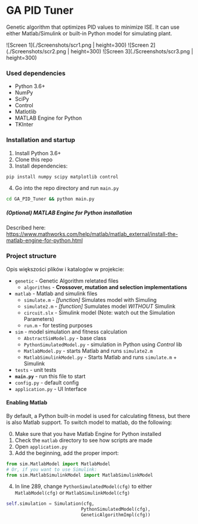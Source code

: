 # GA PID Tuner

Genetic algorithm that optimizes PID values to minimize ISE.
It can use either Matlab/Simulink or built-in Python model
for simulating plant.

![Screen 1](./Screenshots/scr1.png | height=300)
![Screen 2](./Screenshots/scr2.png | height=300)
![Screen 3](./Screenshots/scr3.png | height=300)


### Used dependencies
* Python 3.6+
* NumPy
* SciPy
* Control
* Matlotlib
* MATLAB Engine for Python
* TKInter

### Installation and startup

1. Install Python 3.6+
2. Clone this repo
3. Install dependencies:
```bash
pip install numpy scipy matplotlib control
```
4. Go into the repo directory and run `main.py`
```bash
cd GA_PID_Tuner && python main.py
```

##### (Optional) MATLAB Engine for Python installation
Described here: https://www.mathworks.com/help/matlab/matlab_external/install-the-matlab-engine-for-python.html

### Project structure

Opis większości plików i katalogów w projekcie:

- `genetic` - Genetic Algorithm reletated files
    - `algorithms` - **Crossover, mutation and selection implementations**
- `matlab` - Matlab and simulink files
    - `simulate.m` - _\[function]_ Simulates model with Simuling
    - `simulate2.m` - _\[function]_ Sumulates model *WITHOUT* Simulink
    - `circuit.slx` - Simulink model (Note: watch out the Simulation Parameters)
    - `run.m` - for testing purposes
- `sim` - model simulation and fitness calculation
    - `AbstractSimModel.py` - base class
    - `PythonSimulatedModel.py` - simulation in Python using _Control_ lib
    - `MatlabModel.py` - starts Matlab and runs `simulate2.m`
    - `MatlabSimulinkModel.py` - Starts Matlab and runs `simulate.m` + Simulink
- `tests` - unit tests
- **`main.py`** - run this file to start
- `config.py` - default config
- `application.py` - UI Interface

#### Enabling Matlab
By default, a Python built-in model is used for calculating fitness,
but there is also Matlab support. To switch model to matlab, do the
following:

0. Make sure that you have Matlab Engine for Python installed
1. Check the `matlab` directory to see how scripts are made
2. Open `application.py`
3. Add the beginning, add the proper import:
```python
from sim.MatlabModel import MatlabModel
# Or, if you want to use Simulink:
from sim.MatlabSimulinkModel import MatlabSimulinkModel
```
4. In line 289, change `PythonSimulatedModel(cfg)` to either
`MatlabModel(cfg)` or `MatlabSimulinkModel(cfg)`

```python
self.simulation = Simulation(cfg,
                            PythonSimulatedModel(cfg),
                            GeneticAlgorithmImpl(cfg))

```